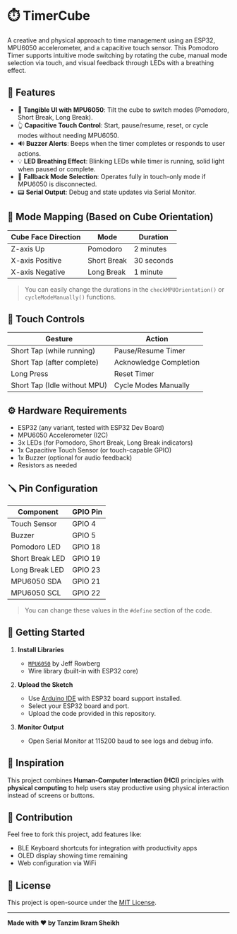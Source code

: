 # ⏱️ TimerCube

A creative and physical approach to time management using an ESP32, MPU6050 accelerometer, and a capacitive touch sensor. This Pomodoro Timer supports intuitive mode switching by rotating the cube, manual mode selection via touch, and visual feedback through LEDs with a breathing effect.

## 🎯 Features

- 🧭 **Tangible UI with MPU6050**: Tilt the cube to switch modes (Pomodoro, Short Break, Long Break).
- 👆 **Capacitive Touch Control**: Start, pause/resume, reset, or cycle modes without needing MPU6050.
- 🔊 **Buzzer Alerts**: Beeps when the timer completes or responds to user actions.
- 💡 **LED Breathing Effect**: Blinking LEDs while timer is running, solid light when paused or complete.
- 🔁 **Fallback Mode Selection**: Operates fully in touch-only mode if MPU6050 is disconnected.
- 📟 **Serial Output**: Debug and state updates via Serial Monitor.

## 🔧 Mode Mapping (Based on Cube Orientation)

| Cube Face Direction   | Mode         | Duration      |
|-----------------------|--------------|---------------|
| Z-axis Up             | Pomodoro     | 2 minutes     |
| X-axis Positive       | Short Break  | 30 seconds    |
| X-axis Negative       | Long Break   | 1 minute      |

> You can easily change the durations in the `checkMPUOrientation()` or `cycleModeManually()` functions.

## 📲 Touch Controls

| Gesture                | Action                           |
|------------------------|----------------------------------|
| Short Tap (while running) | Pause/Resume Timer            |
| Short Tap (after complete) | Acknowledge Completion      |
| Long Press             | Reset Timer                      |
| Short Tap (Idle without MPU) | Cycle Modes Manually       |

## ⚙️ Hardware Requirements

- ESP32 (any variant, tested with ESP32 Dev Board)
- MPU6050 Accelerometer (I2C)
- 3x LEDs (for Pomodoro, Short Break, Long Break indicators)
- 1x Capacitive Touch Sensor (or touch-capable GPIO)
- 1x Buzzer (optional for audio feedback)
- Resistors as needed

## 🪛 Pin Configuration

| Component         | GPIO Pin |
|------------------|----------|
| Touch Sensor     | GPIO 4   |
| Buzzer           | GPIO 5   |
| Pomodoro LED     | GPIO 18  |
| Short Break LED  | GPIO 19  |
| Long Break LED   | GPIO 23  |
| MPU6050 SDA      | GPIO 21  |
| MPU6050 SCL      | GPIO 22  |

> You can change these values in the `#define` section of the code.

## 🚀 Getting Started

1. **Install Libraries**
    - [`MPU6050`](https://github.com/jrowberg/i2cdevlib) by Jeff Rowberg
    - Wire library (built-in with ESP32 core)

2. **Upload the Sketch**
    - Use [Arduino IDE](https://www.arduino.cc/en/software) with ESP32 board support installed.
    - Select your ESP32 board and port.
    - Upload the code provided in this repository.

3. **Monitor Output**
    - Open Serial Monitor at 115200 baud to see logs and debug info.

## 🧠 Inspiration

This project combines **Human-Computer Interaction (HCI)** principles with **physical computing** to help users stay productive using physical interaction instead of screens or buttons.

## 🤝 Contribution

Feel free to fork this project, add features like:
- BLE Keyboard shortcuts for integration with productivity apps
- OLED display showing time remaining
- Web configuration via WiFi

## 📝 License

This project is open-source under the [MIT License](LICENSE).

---

**Made with ❤️ by Tanzim Ikram Sheikh**
